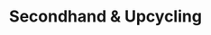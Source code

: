 ---
layout: rubric
title: Secondhand & Upcycling
headline: "Die besten Online-Shops für weiterverwendbare Second-Hand-Waren und ressourcenschonendes Upcycling"
shortDescription: "Entdecke die besten Secondhand- & Upcycling-Shops. Nachhaltig einkaufen, Ressourcen sparen & individuelle Einzelstücke finden."
description: "Weniger neu kaufen, mehr wiederverwenden – das ist gelebte Nachhaltigkeit. In unserem Secondhand & Upcycling Vergleich findest du die besten Online-Shops für gebrauchte Waren und kreative Upcycling-Produkte. Ob Kleidung, Möbel, Technik oder Accessoires: Secondhand-Shops verlängern den Lebenszyklus von Produkten und sparen wertvolle Ressourcen. Upcycling-Anbieter schaffen aus alten Materialien individuelle Unikate mit Charakter – vom recycelten Turnbeutel bis zum Möbelstück mit Geschichte. Wir zeigen dir, wo nachhaltiger Konsum Spaß macht, bezahlbar ist und echten Mehrwert bietet – für dich und die Umwelt."
---